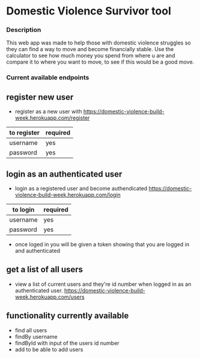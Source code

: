 # Domestic Violence Survivor tool

### Description
This web app was made to help those with domestic violence struggles so they can find a way to move and become financially stable.
Use the calculator to see how much money you spend from where u are and compare it to where you want to move, to see if this would be a good move.

### Current available endpoints

## register new user
* register as a new user with https://domestic-violence-build-week.herokuapp.com/register

to register |  required
------------|-----------
username    |   yes       
password    |   yes

## login as an authenticated user
* login as a registered user and become authendicated 
https://domestic-violence-build-week.herokuapp.com/login

to login    |  required
------------|-----------
username    |   yes       
password    |   yes

  * once loged in you will be given a token showing that you are logged in and authenticated

## get a list of all users
* view a list of current users and they're id number when logged in as an authenticated user.
https://domestic-violence-build-week.herokuapp.com/users

## functionality currently available

* find all users
* findBy username
* findById with input of the users id number
* add to be able to add users
